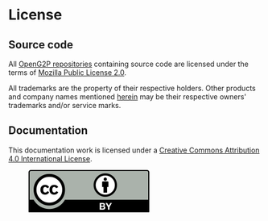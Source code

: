 # License

## Source code

All [OpenG2P repositories](https://github.com/OpenG2P) containing source code are licensed under the terms of [Mozilla Public License 2.0](https://www.mozilla.org/en-US/MPL/2.0/).

All trademarks are the property of their respective holders. Other products and company names mentioned [herein](https://github.com/OpenG2P) may be their respective owners' trademarks and/or service marks.

## Documentation

This documentation work is licensed under a [Creative Commons Attribution 4.0 International License](https://creativecommons.org/licenses/by/4.0/).

<figure><img src="../../.gitbook/assets/creative-commons-logo.svg" alt=""><figcaption></figcaption></figure>
